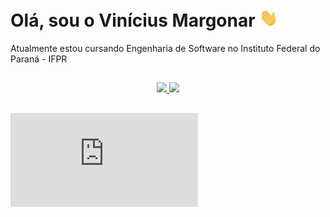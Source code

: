 <h1>Olá, sou o Vinícius Margonar <img  src="https://raw.githubusercontent.com/ABSphreak/ABSphreak/master/gifs/Hi.gif" width="30px"></h1>

Atualmente estou cursando Engenharia de Software no Instituto Federal do Paraná - IFPR



##

<div align="center">
  <a href="https://github.com/ViniciusMargonar">
  <img height="145em" src="https://github-readme-stats.vercel.app/api?username=ViniciusMargonar&show_icons=true&theme=dark&include_all_commits=true&count_private=true"/>
  <img height="145" src="https://github-readme-stats.vercel.app/api/top-langs/?username=ViniciusMargonar&layout=compact&langs_count=7&theme=dark"/>
</div>

##

![Snake animation](https://github.com/ViniciusMargonar/ViniciusMargonar/blob/main/README.md)
